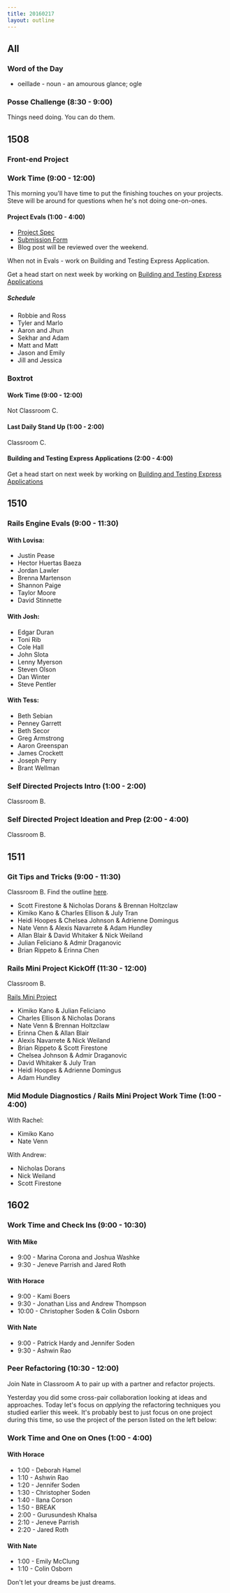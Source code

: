 ```yaml
---
title: 20160217
layout: outline
---
```


## All

### Word of the Day

* oeillade - noun - an amourous glance; ogle


### Posse Challenge (8:30 - 9:00)

Things need doing. You can do them.


## 1508

### Front-end Project

### Work Time (9:00 - 12:00)

This morning you'll have time to put the finishing touches on your projects. Steve will be around for questions when he's not doing one-on-ones.

#### Project Evals (1:00 - 4:00)

- [Project Spec](https://github.com/turingschool/lesson_plans/blob/master/ruby_04-apis_and_scalability/bartleby_project.markdown)
- [Submission Form](https://github.com/turingschool/ruby-submissions/blob/master/1508/module_4_assignments/scale-up/fecho-submission-form.markdown)
- Blog post will be reviewed over the weekend.

When not in Evals - work on Building and Testing Express Application.

Get a head start on next week by working on [Building and Testing Express Applications](https://github.com/turingschool-examples/pizza-express)


##### Schedule

- Robbie and Ross
- Tyler and Marlo
- Aaron and Jhun
- Sekhar and Adam
- Matt and Matt
- Jason and Emily
- Jill and Jessica

### Boxtrot

#### Work Time (9:00 - 12:00)

Not Classroom C.

#### Last Daily Stand Up (1:00 - 2:00)

Classroom C.

#### Building and Testing Express Applications (2:00 - 4:00)

Get a head start on next week by working on [Building and Testing Express Applications](https://github.com/turingschool-examples/pizza-express)

## 1510

### Rails Engine Evals (9:00 - 11:30)

#### With Lovisa:

* Justin Pease
* Hector Huertas Baeza
* Jordan Lawler
* Brenna Martenson
* Shannon Paige
* Taylor Moore
* David Stinnette

#### With Josh:

* Edgar Duran
* Toni Rib
* Cole Hall
* John Slota
* Lenny Myerson
* Steven Olson
* Dan Winter
* Steve Pentler

#### With Tess:

* Beth Sebian
* Penney Garrett
* Beth Secor
* Greg Armstrong
* Aaron Greenspan
* James Crockett
* Joseph Perry
* Brant Wellman

### Self Directed Projects Intro (1:00 - 2:00)

Classroom B.

### Self Directed Project Ideation and Prep (2:00 - 4:00)

Classroom B.


## 1511

### Git Tips and Tricks (9:00 - 11:30)

Classroom B. Find the outline [here](https://github.com/turingschool/lesson_plans/blob/master/ruby_02-web_applications_with_ruby/git_redux.markdown).

* Scott Firestone & Nicholas Dorans & Brennan Holtzclaw
* Kimiko Kano & Charles Ellison & July Tran
* Heidi Hoopes & Chelsea Johnson & Adrienne Domingus
* Nate Venn & Alexis Navarrete & Adam Hundley
* Allan Blair & David Whitaker & Nick Weiland
* Julian Feliciano & Admir Draganovic
* Brian Rippeto & Erinna Chen

### Rails Mini Project KickOff (11:30 - 12:00)

Classroom B.

[Rails Mini Project](https://github.com/turingschool/challenges/blob/master/rails-mini-project.markdown)

* Kimiko Kano & Julian Feliciano
* Charles Ellison & Nicholas Dorans
* Nate Venn & Brennan Holtzclaw
* Erinna Chen & Allan Blair
* Alexis Navarrete & Nick Weiland
* Brian Rippeto & Scott Firestone
* Chelsea Johnson & Admir Draganovic
* David Whitaker & July Tran
* Heidi Hoopes & Adrienne Domingus
* Adam Hundley

### Mid Module Diagnostics / Rails Mini Project Work Time (1:00 - 4:00)

With Rachel:

* Kimiko Kano
* Nate Venn

With Andrew:

* Nicholas Dorans
* Nick Weiland
* Scott Firestone

## 1602

### Work Time and Check Ins (9:00 - 10:30)

#### With Mike
* 9:00 - Marina Corona and Joshua Washke
* 9:30 - Jeneve Parrish and Jared Roth

#### With Horace
* 9:00 - Kami Boers
* 9:30 - Jonathan Liss and Andrew Thompson
* 10:00 - Christopher Soden & Colin Osborn

#### With Nate
* 9:00 - Patrick Hardy and Jennifer Soden
* 9:30 - Ashwin Rao

### Peer Refactoring (10:30 - 12:00)

Join Nate in Classroom A to pair up with a partner and refactor projects.

Yesterday you did some cross-pair collaboration looking at ideas and approaches. Today let's focus on *applying* the refactoring techniques you studied earlier this week. It's probably best to just focus on one project during this time, so use the project of the person listed on the left below:

### Work Time and One on Ones (1:00 - 4:00)

#### With Horace

* 1:00 - Deborah Hamel
* 1:10 - Ashwin Rao
* 1:20 - Jennifer Soden
* 1:30 - Christopher Soden
* 1:40 - Ilana Corson
* 1:50 - BREAK
* 2:00 - Gurusundesh Khalsa
* 2:10 - Jeneve Parrish
* 2:20 - Jared Roth

#### With Nate

* 1:00 - Emily McClung
* 1:10 - Colin Osborn

Don't let your dreams be just dreams.

